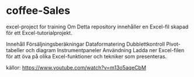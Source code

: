 # coffee-Sales
excel-project for training
Om
Detta repository innehåller en Excel-fil skapad för ett Excel-tutorialprojekt.

Innehåll
Försäljningsberäkningar
Dataformatering
Dubblettkontroll
Pivot-tabeller och diagram
Instrumentpaneler
Användning
Ladda ner Excel-filen för att öva på olika Excel-funktioner och tekniker som presenteras.



källor:
https://www.youtube.com/watch?v=m13o5aqeCbM
